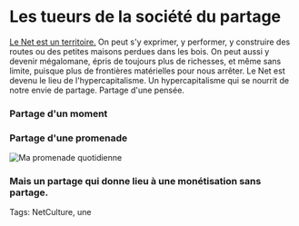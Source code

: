 # Les tueurs de la société du partage

[Le Net est un territoire.](http://blog.tcrouzet.com/tag/territoire/) On peut s'y exprimer, y performer, y construire des routes ou des petites maisons perdues dans les bois. On peut aussi y devenir mégalomane, épris de toujours plus de richesses, et même sans limite, puisque plus de frontières matérielles pour nous arrêter. Le Net est devenu le lieu de l'hypercapitalisme. Un hypercapitalisme qui se nourrit de notre envie de partage. Partage d'une pensée.

### Partage d'un moment

### Partage d'une promenade

![Ma promenade quotidienne](http://blog.tcrouzet.comhttps://tcrouzet.com/images_tc/2013/02/hike1.jpg)

### Mais un partage qui donne lieu à une monétisation sans partage.

Tags: NetCulture, une